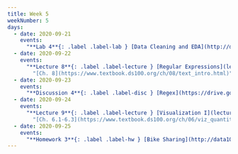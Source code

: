 ```yaml
---
title: Week 5
weekNumber: 5
days:
  - date: 2020-09-21
    events:
      "**Lab 4**{: .label .label-lab } [Data Cleaning and EDA](http://data100.datahub.berkeley.edu/hub/user-redirect/git-sync?repo=https://github.com/DS-100/fa20&subPath=lab/lab04/) (due Sept. 21)":
  - date: 2020-09-22
    events:
      "**Lecture 8**{: .label .label-lecture } [Regular Expressions](lecture/lec08) (QC due Sept. 28)":
        "[Ch. 8](https://www.textbook.ds100.org/ch/08/text_intro.html)"
  - date: 2020-09-23
    events:
      "**Discussion 4**{: .label .label-disc } [Regex](https://drive.google.com/file/d/1NVRTIDDLL48TJVCP31Nds3hI1Gkjn04Y/view?usp=sharing) [(notebook)](http://data100.datahub.berkeley.edu/hub/user-redirect/git-sync?repo=https://github.com/DS-100/fa20&subPath=disc/disc04/disc04_regex_sols.ipynb) [(video)](https://www.youtube.com/playlist?list=PLQCcNQgUcDfo9f6YO8PrmRAwYtIG-2rye) [(solutions)](https://drive.google.com/file/d/1hlatdwebECQHGo-hy_iuSmJ-SuS1EaX4/view?usp=sharing)":
  - date: 2020-09-24
    events:
      "**Lecture 9**{: .label .label-lecture } [Visualization I](lecture/lec09) (QC due Sept. 28)":
        "[Ch. 6.1-6.3](https://www.textbook.ds100.org/ch/06/viz_quantitative.html)"
  - date: 2020-09-25
    events:
      "**Homework 3**{: .label .label-hw } [Bike Sharing](http://data100.datahub.berkeley.edu/hub/user-redirect/git-sync?repo=https://github.com/DS-100/fa20&subPath=hw/hw3/) (due Oct. 1)":
---
```

